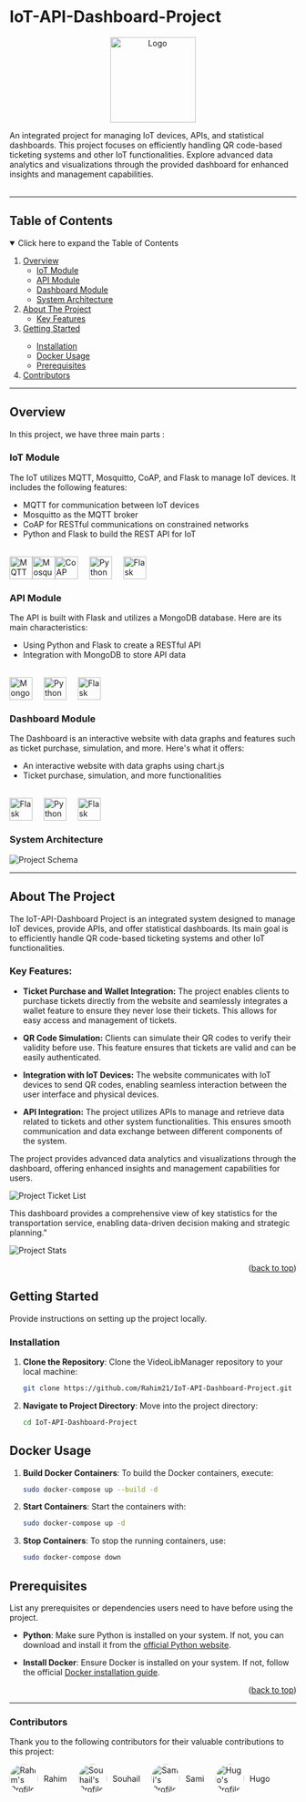 # IoT-API-Dashboard-Project

<div id="top"></div>
<!-- PROJECT LOGO -->
<div align="center">
  <a href="#"><!-- lien repo-->
    <img src="pictures/logo.png" alt="Logo" width="150" height="150">
  </a>
</div>

<p align="left">
  An integrated project for managing IoT devices, APIs, and statistical dashboards. This project focuses on efficiently handling QR code-based ticketing systems and other IoT functionalities. Explore advanced data analytics and visualizations through the provided dashboard for enhanced insights and management capabilities.
  <br />
  <br />
</p>

---

## Table of Contents

<details open>
  <summary>Click here to expand the Table of Contents</summary>
  <ol>
    <li>
      <a href="#overview">Overview</a>
      <ul>
        <li><a href="#iot-module">IoT Module</a></li>
        <li><a href="#api-module">API Module</a></li>
        <li><a href="#dashboard-module">Dashboard Module</a></li>
        <li><a href="#system-architecture">System Architecture</a></li>
      </ul>
    </li>
    <li>
      <a href="#about-the-project">About The Project</a>
      <ul>
        <li><a href="#key-features">Key Features</a></li>
      </ul>
    </li>
    <li><a href="#getting-started">Getting Started</a></li>
    <ul>
      <li><a href="#installation">Installation</a></li>
      <li><a href="#docker-usage">Docker Usage</a></li>
      <li><a href="#prerequisites">Prerequisites</a></li>
    </ul>
    <li><a href="#contributors">Contributors</a></li>
  </ol>
</details>

---

## Overview

In this project, we have three main parts :

### IoT Module

The IoT utilizes MQTT, Mosquitto, CoAP, and Flask to manage IoT devices. It includes the following features:

- MQTT for communication between IoT devices
- Mosquitto as the MQTT broker
- CoAP for RESTful communications on constrained networks
- Python and Flask to build the REST API for IoT

</br>
<div style="display: flex; align-items: center;">
  <img src="pictures/mqtt.png" alt="MQTT Logo" height="40">
  <img src="pictures/mosquitto.png" alt="Mosquitto Logo" height="40">
  <img src="pictures/coap.png" alt="CoAP Logo" height="40" style="padding-right:20px">
  <img src="pictures/python.png" alt="Python Logo" height="40" style="padding-right:20px">
  <img src="pictures/flask.png" alt="Flask Logo" height="40">
</div>

### API Module

The API is built with Flask and utilizes a MongoDB database. Here are its main characteristics:

- Using Python and Flask to create a RESTful API
- Integration with MongoDB to store API data

</br>
<div style="display: flex; align-items: center;">
  <img src="pictures/mongoDB.png" alt="MongoDB Logo" height="40" style="padding-right:20px">
  <img src="pictures/python.png" alt="Python Logo" height="40" style="padding-right:20px">
  <img src="pictures/flask.png" alt="Flask Logo" height="40">
</div>

### Dashboard Module

The Dashboard is an interactive website with data graphs and features such as ticket purchase, simulation, and more. Here's what it offers:

- An interactive website with data graphs using chart.js
- Ticket purchase, simulation, and more functionalities

</br>
<div style="display: flex; align-items: center;">
  <img src="pictures/chartjs.png" alt="Flask Logo" height="40" style="padding-right:20px">
  <img src="pictures/python.png" alt="Python Logo" height="40" style="padding-right:20px">
  <img src="pictures/flask.png" alt="Flask Logo" height="40">
</div>

### System Architecture

![Project Schema][schema]

---

## About The Project

The IoT-API-Dashboard Project is an integrated system designed to manage IoT devices, provide APIs, and offer statistical dashboards. Its main goal is to efficiently handle QR code-based ticketing systems and other IoT functionalities.

### Key Features:

- **Ticket Purchase and Wallet Integration:** The project enables clients to purchase tickets directly from the website and seamlessly integrates a wallet feature to ensure they never lose their tickets. This allows for easy access and management of tickets.

- **QR Code Simulation:** Clients can simulate their QR codes to verify their validity before use. This feature ensures that tickets are valid and can be easily authenticated.

- **Integration with IoT Devices:** The website communicates with IoT devices to send QR codes, enabling seamless interaction between the user interface and physical devices.

- **API Integration:** The project utilizes APIs to manage and retrieve data related to tickets and other system functionalities. This ensures smooth communication and data exchange between different components of the system.

The project provides advanced data analytics and visualizations through the dashboard, offering enhanced insights and management capabilities for users.

![Project Ticket List][liste_ticket]

This dashboard provides a comprehensive view of key statistics for the transportation service, enabling data-driven decision making and strategic planning."

![Project Stats][stats]

<p align="right">(<a href="#iot-api-dashboard-project">back to top</a>)</p>

## Getting Started

Provide instructions on setting up the project locally.

### Installation

1. **Clone the Repository**: Clone the VideoLibManager repository to your local machine:

   ```bash
   git clone https://github.com/Rahim21/IoT-API-Dashboard-Project.git
   ```

2. **Navigate to Project Directory**: Move into the project directory:
   ```bash
   cd IoT-API-Dashboard-Project
   ```

## Docker Usage

1. **Build Docker Containers**: To build the Docker containers, execute:

   ```bash
   sudo docker-compose up --build -d
   ```

2. **Start Containers**: Start the containers with:

   ```bash
   sudo docker-compose up -d
   ```

3. **Stop Containers**: To stop the running containers, use:
   ```bash
   sudo docker-compose down
   ```

## Prerequisites

List any prerequisites or dependencies users need to have before using the project.

- **Python**: Make sure Python is installed on your system. If not, you can download and install it from the [official Python website](https://www.python.org/downloads/).

- **Install Docker**: Ensure Docker is installed on your system. If not, follow the official [Docker installation guide](https://docs.docker.com/get-docker/).

<p align="right">(<a href="#iot-api-dashboard-project">back to top</a>)</p>

---

### Contributors

Thank you to the following contributors for their valuable contributions to this project:

<div style="display: flex; flex-wrap: wrap;">
  <div style="display: flex; align-items: center; margin-right: 20px;">
    <img src="https://github.com/rahim21.png" alt="Rahim's Profile" style="width: 50px; height: 50px; border-radius: 50%; margin-right: 10px;">
    <a href="https://github.com/Rahim21" style="text-decoration: none;">Rahim</a>
  </div>
  
  <div style="display: flex; align-items: center; margin-right: 20px;">
    <img src="https://github.com/Suhail1929.png" alt="Souhail's Profile" style="width: 50px; height: 50px; border-radius: 50%; margin-right: 10px;">
    <a href="https://github.com/Suhail1929" style="text-decoration: none;">Souhail</a>
  </div>
  
  <div style="display: flex; align-items: center; margin-right: 20px;">
    <img src="https://github.com/sami51100.png" alt="Sami's Profile" style="width: 50px; height: 50px; border-radius: 50%; margin-right: 10px;">
    <a href="https://github.com/sami51100" style="text-decoration: none;">Sami</a>
  </div>

  <div style="display: flex; align-items: center; margin-right: 20px;">
    <img src="pictures/profile.jpeg" alt="Hugo's Profile" style="width: 50px; height: 50px; border-radius: 50%; margin-right: 10px;">
    <a href="#" style="text-decoration: none;">Hugo</a>
  </div>
</div>

<!-- Markdown Links & Images -->

[accueil]: pictures/accueil.png
[liste_ticket]: pictures/liste_ticket.png
[logo]: pictures/logo.png
[simulation]: pictures/simulation.png
[schema]: pictures/schema.png
[stats]: pictures/stats.png
